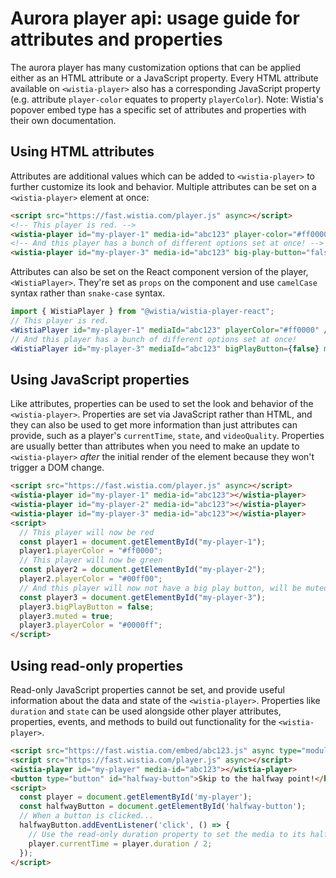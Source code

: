 # Aurora player api: usage guide for attributes and properties
The aurora player has many customization options that can be applied either as an HTML attribute or a JavaScript property. Every HTML attribute available on `<wistia-player>` also has a corresponding JavaScript property (e.g. attribute `player-color` equates to property `playerColor`). Note: Wistia's popover embed type has a specific set of attributes and properties with their own documentation.

## Using HTML attributes
Attributes are additional values which can be added to `<wistia-player>` to further customize its look and behavior. Multiple attributes can be set on a `<wistia-player>` element at once:
```html HTML: Initialize players with values
<script src="https://fast.wistia.com/player.js" async></script>
<!-- This player is red. -->
<wistia-player id="my-player-1" media-id="abc123" player-color="#ff0000"></wistia-player>
<!-- And this player has a bunch of different options set at once! -->
<wistia-player id="my-player-3" media-id="abc123" big-play-button="false" muted player-color="#0000ff"></wistia-player>
```

Attributes can also be set on the React component version of the player, `<WistiaPlayer>`. They're set as `props` on the component and use `camelCase` syntax rather than `snake-case` syntax.
```jsx React: Initialize players with values
import { WistiaPlayer } from "@wistia/wistia-player-react";
// This player is red.
<WistiaPlayer id="my-player-1" mediaId="abc123" playerColor="#ff0000" />
// And this player has a bunch of different options set at once!
<WistiaPlayer id="my-player-3" mediaId="abc123" bigPlayButton={false} muted={true} playerColor="#0000ff" />
```

## Using JavaScript properties
Like attributes, properties can be used to set the look and behavior of the `<wistia-player>`. Properties are set via JavaScript rather than HTML, and they can also be used to get more information than just attributes can provide, such as a player's `currentTime`, `state`, and `videoQuality`. Properties are usually better than attributes when you need to make an update to `<wistia-player>` _after_ the initial render of the element because they won't trigger a DOM change.

```html HTML + JavaScript: Update players with values
<script src="https://fast.wistia.com/player.js" async></script>
<wistia-player id="my-player-1" media-id="abc123"></wistia-player>
<wistia-player id="my-player-2" media-id="abc123"></wistia-player>
<wistia-player id="my-player-3" media-id="abc123"></wistia-player>
<script>
  // This player will now be red
  const player1 = document.getElementById("my-player-1");
  player1.playerColor = "#ff0000";
  // This player will now be green
  const player2 = document.getElementById("my-player-2");
  player2.playerColor = "#00ff00";
  // And this player will now not have a big play button, will be muted, and will be blue
  const player3 = document.getElementById("my-player-3");
  player3.bigPlayButton = false;
  player3.muted = true;
  player3.playerColor = "#0000ff";
</script>
```


## Using read-only properties
Read-only JavaScript properties cannot be set, and provide useful information about the data and state of the `<wistia-player>`. Properties like `duration` and `state` can be used alongside other player attributes, properties, events, and methods to build out functionality for the `<wistia-player>`.

```html
<script src="https://fast.wistia.com/embed/abc123.js" async type="module"></script>
<script src="https://fast.wistia.com/player.js" async></script>
<wistia-player id="my-player" media-id="abc123"></wistia-player>
<button type="button" id="halfway-button">Skip to the halfway point!</button>
<script>
  const player = document.getElementById('my-player');
  const halfwayButton = document.getElementById('halfway-button');
  // When a button is clicked...
  halfwayButton.addEventListener('click', () => {
    // Use the read-only duration property to set the media to its halfway point
    player.currentTime = player.duration / 2;
  });
</script>
```
